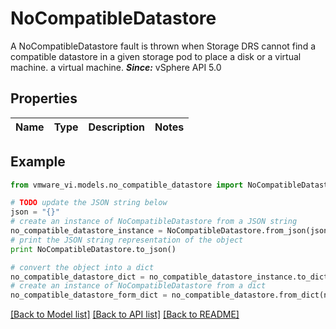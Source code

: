 # NoCompatibleDatastore

A NoCompatibleDatastore fault is thrown when Storage DRS cannot find a compatible datastore in a given storage pod to place a disk or a virtual machine.  a virtual machine.  ***Since:*** vSphere API 5.0 

## Properties
Name | Type | Description | Notes
------------ | ------------- | ------------- | -------------

## Example

```python
from vmware_vi.models.no_compatible_datastore import NoCompatibleDatastore

# TODO update the JSON string below
json = "{}"
# create an instance of NoCompatibleDatastore from a JSON string
no_compatible_datastore_instance = NoCompatibleDatastore.from_json(json)
# print the JSON string representation of the object
print NoCompatibleDatastore.to_json()

# convert the object into a dict
no_compatible_datastore_dict = no_compatible_datastore_instance.to_dict()
# create an instance of NoCompatibleDatastore from a dict
no_compatible_datastore_form_dict = no_compatible_datastore.from_dict(no_compatible_datastore_dict)
```
[[Back to Model list]](../README.md#documentation-for-models) [[Back to API list]](../README.md#documentation-for-api-endpoints) [[Back to README]](../README.md)


